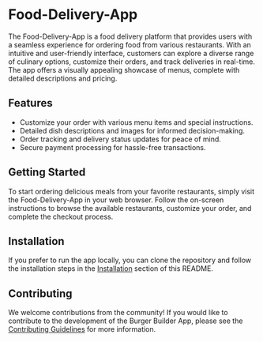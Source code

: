 # Food-Delivery-App

The Food-Delivery-App is a food delivery platform that provides users with a seamless experience for ordering food from various restaurants. With an intuitive and user-friendly interface, customers can explore a diverse range of culinary options, customize their orders, and track deliveries in real-time. The app offers a visually appealing showcase of menus, complete with detailed descriptions and pricing.

## Features

- Customize your order with various menu items and special instructions.
- Detailed dish descriptions and images for informed decision-making.
- Order tracking and delivery status updates for peace of mind.
- Secure payment processing for hassle-free transactions.

## Getting Started

To start ordering delicious meals from your favorite restaurants, simply visit the Food-Delivery-App in your web browser. Follow the on-screen instructions to browse the available restaurants, customize your order, and complete the checkout process.

## Installation

If you prefer to run the app locally, you can clone the repository and follow the installation steps in the [Installation](#installation) section of this README.

## Contributing

We welcome contributions from the community! If you would like to contribute to the development of the Burger Builder App, please see the [Contributing Guidelines](CONTRIBUTING.md) for more information.
